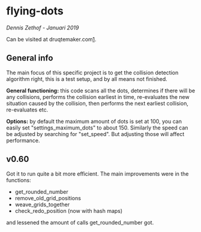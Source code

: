 flying-dots
==

*Dennis Zethof - Januari 2019*

Can be visited at druqtemaker.com[1].

General info
------------

The main focus of this specific project is to get the
collision detection algorithm right, this is a test setup,
and by all means not finished.

**General functioning:** this code scans all the dots, determines if
there will be any collisions, performs the collision earliest in time,
re-evaluates the new situation caused by the collision, then performs
the next earliest collision, re-evaluates etc.

**Options:** by default the maximum amount of dots is set at 100, you can
easily set "settings_maximum_dots" to about 150. Similarly the speed
can be adjusted by searching for "set_speed". But adjusting those will
affect performance.

v0.60
------
                      
Got it to run quite a bit more efficient. The main
improvements were in the functions:

* get_rounded_number
* remove_old_grid_positions
* weave_grids_together
* check_redo_position (now with hash maps)

and lessened the amount of calls get_rounded_number got.


[1]: https://druqtemaker.com
